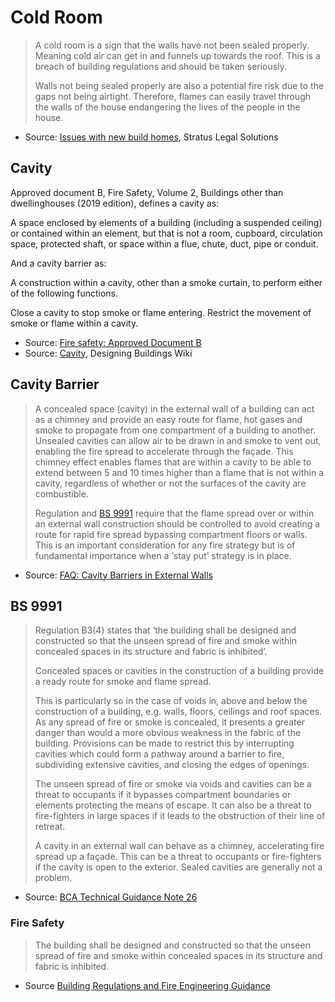 # Cold Room

>A cold room is a sign that the walls have not been sealed properly. Meaning cold air can get in and funnels up towards the roof. This is a breach of building regulations and should be taken seriously.
>
>Walls not being sealed properly are also a potential fire risk due to the gaps not being airtight. Therefore, flames can easily travel through the walls of the house endangering the lives of the people in the house.

* Source: [Issues with new build homes](https://stratuslegalsolutions.co.uk/new-build/), Stratus Legal Solutions

## Cavity

Approved document B, Fire Safety, Volume 2, Buildings other than dwellinghouses (2019 edition), defines a cavity as:

A space enclosed by elements of a building (including a suspended ceiling) or contained within an element, but that is not a room, cupboard, circulation space, protected shaft, or space within a flue, chute, duct, pipe or conduit.

And a cavity barrier as:

A construction within a cavity, other than a smoke curtain, to perform either of the following functions.

Close a cavity to stop smoke or flame entering.
Restrict the movement of smoke or flame within a cavity.

* Source: [Fire safety: Approved Document B](https://www.gov.uk/government/publications/fire-safety-approved-document-b)
* Source: [Cavity](https://www.designingbuildings.co.uk/wiki/Cavity), Designing Buildings Wiki

## Cavity Barrier

> A concealed space (cavity) in the external wall of a building can act as a chimney and provide an easy route for flame, hot gases and smoke to propagate from one compartment of a building to another. Unsealed cavities can allow air to be drawn in and smoke to vent out, enabling the fire spread to accelerate through the façade. This chimney effect enables flames that are within a cavity to be able to extend between 5 and 10 times higher than a flame that is not within a cavity, regardless of whether or not the surfaces of the cavity are combustible.
>
> Regulation and [BS 9991](https://www.designingbuildings.co.uk/wiki/BS_9991:2015_Fire_safety_in_the_design,_management_and_use_of_residential_buildings._Code_of_practice) require that the flame spread over or within an external wall construction should be controlled to avoid creating a route for rapid fire spread bypassing compartment floors or walls. This is an important consideration for any fire strategy but is of fundamental importance when a ‘stay put’ strategy is in place.

* Source: [FAQ: Cavity Barriers in External Walls ](https://www.labcwarranty.co.uk/blog/faq-cavity-barriers-in-external-walls/)

## BS 9991

> Regulation B3(4) states that ‘the building shall be designed and constructed so that the unseen spread of fire and smoke within concealed spaces in its structure and fabric is inhibited’.
>
> Concealed spaces or cavities in the construction of a building provide a ready route for smoke and flame spread.
>
> This is particularly so in the case of voids in, above and below the construction of a building, e.g. walls, floors, ceilings and roof spaces. As any spread of fire or smoke is concealed, it presents a greater danger than would a  more obvious weakness in the fabric of the building. Provisions can be made to restrict this by interrupting cavities which could form a pathway around a barrier to fire, subdividing extensive cavities, and closing the edges of  openings.
>
> The unseen spread of fire or smoke via voids and cavities can be a threat to occupants if it bypasses compartment boundaries or elements protecting the means of escape. It can also be a threat to fire-fighters in large spaces if it leads to the obstruction of their line of retreat.
>
> A cavity in an external wall can behave as a chimney, accelerating fire spread up a façade. This can be a threat to occupants or fire-fighters if the cavity is open to the exterior. Sealed cavities are generally not a problem.

* Source: [BCA Technical Guidance Note 26](http://buildingcontrolalliance.org/wp-content/uploads/2017/07/BCA-GN-26-Service-Penetrations-through-External-Wall-Constructions-of-Residential-Buildings-0-Apr-2017.pdf)

### Fire Safety

> The building shall be designed and constructed so that the unseen spread of fire and smoke within concealed spaces in its structure and fabric is inhibited.

* Source [Building Regulations and Fire Engineering Guidance](https://www.cheshirefire.gov.uk/business-safety/building-regulations-and-fire-engineering-guidance)
